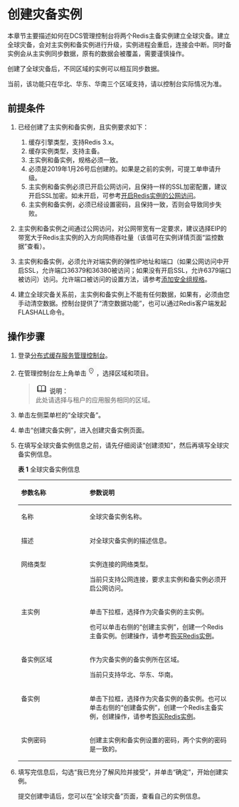 # 创建灾备实例<a name="dcs-zh-ug-190123003"></a>

本章节主要描述如何在DCS管理控制台将两个Redis主备实例建立全球灾备。建立全球灾备，会对主实例和备实例进行升级，实例进程会重启，连接会中断。同时备实例会从主实例同步数据，原有的数据会被覆盖，需要谨慎操作。

创建了全球灾备后，不同区域的实例可以相互同步数据。

当前，该功能只在华北、华东、华南三个区域支持，请以控制台实际情况为准。

## 前提条件<a name="section135920300275"></a>

1.  已经创建了主实例和备实例，且实例要求如下：
    1.  缓存引擎类型，支持Redis 3.x。
    2.  缓存实例类型，支持主备。
    3.  主实例和备实例，规格必须一致。
    4.  必须是2019年1月26号后创建的。如果是之前的实例，可提工单申请升级。
    5.  主实例和备实例必须已开启公网访问，且保持一样的SSL加密配置，建议开启SSL加密。如未开启，可参考[开启Redis实例的公网访问](开启Redis实例的公网访问.md)。
    6.  主实例和备实例，必须已经设置密码，且保持一致，否则会导致同步失败。

2.  主实例和备实例之间通过公网访问，对公网带宽有一定要求，建议选择EIP的带宽大于Redis主实例的入方向网络吞吐量（该值可在实例详情页面“监控数据”查看）。
3.  主实例和备实例，必须允许对端实例的弹性IP地址和端口（如果公网访问中开启SSL，允许端口36379和36380被访问；如果没有开启SSL，允许6379端口被访问）访问。允许端口被访问的设置方法，请参考[添加安全组规格](https://support.huaweicloud.com/usermanual-vpc/zh-cn_topic_0030969470.html)。
4.  建立全球灾备关系前，主实例和备实例上不能有任何数据，如果有，必须由您手动清空数据。控制台提供了“清空数据功能”，也可以通过Redis客户端发起FLASHALL命令。

## 操作步骤<a name="section8163195013559"></a>

1.  登录[分布式缓存服务管理控制台](https://console.huaweicloud.com/dcs)。
2.  在管理控制台左上角单击![](figures/icon-region-1.png)，选择区域和项目。

    >![](public_sys-resources/icon-note.gif) **说明：**   
    >此处请选择与租户的应用服务相同的区域。  

3.  单击左侧菜单栏的“全球灾备”。
4.  单击“创建灾备实例”，进入创建灾备实例页面。
5.  在填写全球灾备实例信息之前，请先仔细阅读“创建须知”，然后再填写全球灾备实例信息。

    **表 1**  全球灾备实例信息

    <a name="table1947549121414"></a>
    <table><thead align="left"><tr id="row174766914145"><th class="cellrowborder" valign="top" width="32.07%" id="mcps1.2.3.1.1"><p id="p1147616912144"><a name="p1147616912144"></a><a name="p1147616912144"></a>参数名称</p>
    </th>
    <th class="cellrowborder" valign="top" width="67.93%" id="mcps1.2.3.1.2"><p id="p154761598149"><a name="p154761598149"></a><a name="p154761598149"></a>参数说明</p>
    </th>
    </tr>
    </thead>
    <tbody><tr id="row7476179201411"><td class="cellrowborder" valign="top" width="32.07%" headers="mcps1.2.3.1.1 "><p id="p04769931419"><a name="p04769931419"></a><a name="p04769931419"></a>名称</p>
    </td>
    <td class="cellrowborder" valign="top" width="67.93%" headers="mcps1.2.3.1.2 "><p id="p2476791146"><a name="p2476791146"></a><a name="p2476791146"></a>全球灾备实例名称。</p>
    </td>
    </tr>
    <tr id="row54762096146"><td class="cellrowborder" valign="top" width="32.07%" headers="mcps1.2.3.1.1 "><p id="p14476098149"><a name="p14476098149"></a><a name="p14476098149"></a>描述</p>
    </td>
    <td class="cellrowborder" valign="top" width="67.93%" headers="mcps1.2.3.1.2 "><p id="p0476159121410"><a name="p0476159121410"></a><a name="p0476159121410"></a>对全球灾备实例的描述信息。</p>
    </td>
    </tr>
    <tr id="row1547619111419"><td class="cellrowborder" valign="top" width="32.07%" headers="mcps1.2.3.1.1 "><p id="p147639181418"><a name="p147639181418"></a><a name="p147639181418"></a>网络类型</p>
    </td>
    <td class="cellrowborder" valign="top" width="67.93%" headers="mcps1.2.3.1.2 "><p id="p142944718715"><a name="p142944718715"></a><a name="p142944718715"></a>实例连接的网络类型。</p>
    <p id="p74761791141"><a name="p74761791141"></a><a name="p74761791141"></a>当前只支持公网连接，要求主实例和备实例必须开启公网访问。</p>
    </td>
    </tr>
    <tr id="row947679111412"><td class="cellrowborder" valign="top" width="32.07%" headers="mcps1.2.3.1.1 "><p id="p94766941412"><a name="p94766941412"></a><a name="p94766941412"></a>主实例</p>
    </td>
    <td class="cellrowborder" valign="top" width="67.93%" headers="mcps1.2.3.1.2 "><p id="p17476697143"><a name="p17476697143"></a><a name="p17476697143"></a>单击下拉框，选择作为灾备实例的主实例。</p>
    <p id="p1838834014619"><a name="p1838834014619"></a><a name="p1838834014619"></a>也可以单击右侧的“创建主实例”，创建一个Redis主备实例。创建操作，请参考<a href="购买Redis实例.md">购买Redis实例</a>。</p>
    </td>
    </tr>
    <tr id="row347611941415"><td class="cellrowborder" valign="top" width="32.07%" headers="mcps1.2.3.1.1 "><p id="p1447616912140"><a name="p1447616912140"></a><a name="p1447616912140"></a>备实例区域</p>
    </td>
    <td class="cellrowborder" valign="top" width="67.93%" headers="mcps1.2.3.1.2 "><p id="p1476095143"><a name="p1476095143"></a><a name="p1476095143"></a>作为灾备实例的备实例所在区域。</p>
    <p id="p1827021111204"><a name="p1827021111204"></a><a name="p1827021111204"></a>当前只支持华北、华东、华南。</p>
    </td>
    </tr>
    <tr id="row10476893147"><td class="cellrowborder" valign="top" width="32.07%" headers="mcps1.2.3.1.1 "><p id="p910212427151"><a name="p910212427151"></a><a name="p910212427151"></a>备实例</p>
    </td>
    <td class="cellrowborder" valign="top" width="67.93%" headers="mcps1.2.3.1.2 "><p id="p124775921410"><a name="p124775921410"></a><a name="p124775921410"></a>单击下拉框，选择作为灾备实例的备实例。也可以单击右侧的“创建备实例”，创建一个Redis主备实例，创建操作，请参考<a href="购买Redis实例.md">购买Redis实例</a>。</p>
    </td>
    </tr>
    <tr id="row154772091147"><td class="cellrowborder" valign="top" width="32.07%" headers="mcps1.2.3.1.1 "><p id="p74761091142"><a name="p74761091142"></a><a name="p74761091142"></a>实例密码</p>
    </td>
    <td class="cellrowborder" valign="top" width="67.93%" headers="mcps1.2.3.1.2 "><p id="p2477119191416"><a name="p2477119191416"></a><a name="p2477119191416"></a>创建主实例和备实例设置的密码，两个实例的密码是一致的。</p>
    </td>
    </tr>
    </tbody>
    </table>

6.  填写完信息后，勾选“我已充分了解风险并接受”，并单击“确定”，开始创建实例。

    提交创建申请后，您可以在“全球灾备”页面，查看自己的实例信息。


